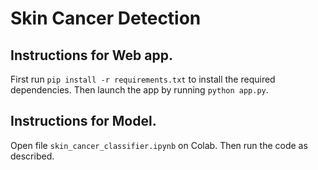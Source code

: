 # Skin Cancer Detection

## Instructions for Web app.
First run `pip install -r requirements.txt` to install the required dependencies. Then launch the app by running `python app.py`. 

## Instructions for Model.
Open file `skin_cancer_classifier.ipynb` on Colab. Then run the code as described.

